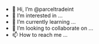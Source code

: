 - 👋 Hi, I’m @parceltradeint
- 👀 I’m interested in ...
- 🌱 I’m currently learning ...
- 💞️ I’m looking to collaborate on ...
- 📫 How to reach me ...

<!---
parceltradeint/parceltradeint is a ✨ special ✨ repository because its `README.md` (this file) appears on your GitHub profile.
You can click the Preview link to take a look at your changes.
--->
